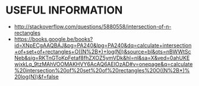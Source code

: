 # USEFUL INFORMATION

* http://stackoverflow.com/questions/5880558/intersection-of-n-rectangles
* <https://books.google.be/books?id=XNpECgAAQBAJ&pg=PA240&lpg=PA240&dq=calculate+intersection+of+set+of+rectangles+O((N%2B*)+log(N))&source=bl&ots=nBWWtScNeb&sig=RKTnGToKpFetaf8fhZXOZ5ymVDk&hl=nl&sa=X&ved=0ahUKEwjxkLq_9tzMAhVOOMAKHVY6AcAQ6AEIOzAD#v=onepage&q=calculate%20intersection%20of%20set%20of%20rectangles%20O((N%2B*)%20log(N))&f=false>